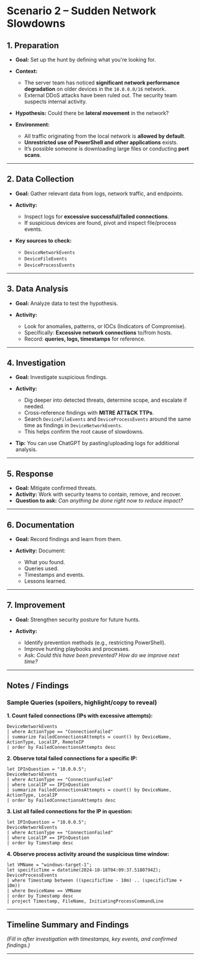 # Scenario 2 – Sudden Network Slowdowns

## 1. Preparation

* **Goal:** Set up the hunt by defining what you're looking for.
* **Context:**

  * The server team has noticed **significant network performance degradation** on older devices in the `10.0.0.0/16` network.
  * External DDoS attacks have been ruled out. The security team suspects internal activity.
* **Hypothesis:** Could there be **lateral movement** in the network?
* **Environment:**

  * All traffic originating from the local network is **allowed by default**.
  * **Unrestricted use of PowerShell and other applications** exists.
  * It’s possible someone is downloading large files or conducting **port scans**.

---

## 2. Data Collection

* **Goal:** Gather relevant data from logs, network traffic, and endpoints.
* **Activity:**

  * Inspect logs for **excessive successful/failed connections**.
  * If suspicious devices are found, pivot and inspect file/process events.
* **Key sources to check:**

  * `DeviceNetworkEvents`
  * `DeviceFileEvents`
  * `DeviceProcessEvents`

---

## 3. Data Analysis

* **Goal:** Analyze data to test the hypothesis.
* **Activity:**

  * Look for anomalies, patterns, or IOCs (Indicators of Compromise).
  * Specifically: **Excessive network connections** to/from hosts.
  * Record: **queries, logs, timestamps** for reference.

---

## 4. Investigation

* **Goal:** Investigate suspicious findings.
* **Activity:**

  * Dig deeper into detected threats, determine scope, and escalate if needed.
  * Cross-reference findings with **MITRE ATT\&CK TTPs**.
  * Search `DeviceFileEvents` and `DeviceProcessEvents` around the same time as findings in `DeviceNetworkEvents`.
  * This helps confirm the root cause of slowdowns.
* **Tip:** You can use ChatGPT by pasting/uploading logs for additional analysis.

---

## 5. Response

* **Goal:** Mitigate confirmed threats.
* **Activity:** Work with security teams to contain, remove, and recover.
* **Question to ask:** *Can anything be done right now to reduce impact?*

---

## 6. Documentation

* **Goal:** Record findings and learn from them.
* **Activity:** Document:

  * What you found.
  * Queries used.
  * Timestamps and events.
  * Lessons learned.

---

## 7. Improvement

* **Goal:** Strengthen security posture for future hunts.
* **Activity:**

  * Identify prevention methods (e.g., restricting PowerShell).
  * Improve hunting playbooks and processes.
  * Ask: *Could this have been prevented?* *How do we improve next time?*

---

## Notes / Findings

### Sample Queries (spoilers, highlight/copy to reveal)

**1. Count failed connections (IPs with excessive attempts):**

```kql
DeviceNetworkEvents
| where ActionType == "ConnectionFailed"
| summarize FailedConnectionsAttempts = count() by DeviceName, ActionType, LocalIP, RemoteIP
| order by FailedConnectionsAttempts desc
```

**2. Observe total failed connections for a specific IP:**

```kql
let IPInQuestion = "10.0.0.5";
DeviceNetworkEvents
| where ActionType == "ConnectionFailed"
| where LocalIP == IPInQuestion
| summarize FailedConnectionsAttempts = count() by DeviceName, ActionType, LocalIP
| order by FailedConnectionsAttempts desc
```

**3. List all failed connections for the IP in question:**

```kql
let IPInQuestion = "10.0.0.5";
DeviceNetworkEvents
| where ActionType == "ConnectionFailed"
| where LocalIP == IPInQuestion
| order by Timestamp desc
```

**4. Observe process activity around the suspicious time window:**

```kql
let VMName = "windows-target-1";
let specificTime = datetime(2024-10-18T04:09:37.5180794Z);
DeviceProcessEvents
| where Timestamp between ((specificTime - 10m) .. (specificTime + 10m))
| where DeviceName == VMName
| order by Timestamp desc
| project Timestamp, FileName, InitiatingProcessCommandLine
```

---

## Timeline Summary and Findings

*(Fill in after investigation with timestamps, key events, and confirmed findings.)*

---
